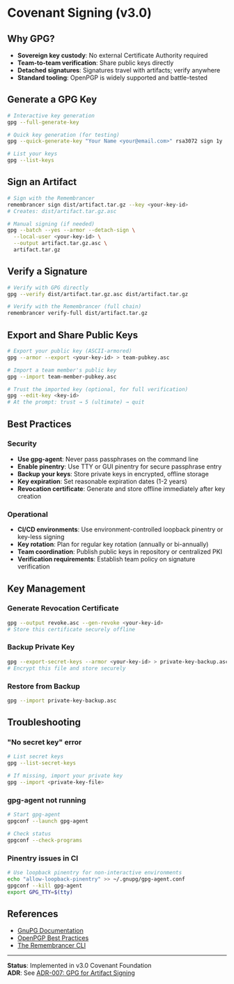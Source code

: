 # Covenant Signing (v3.0)

## Why GPG?

- **Sovereign key custody**: No external Certificate Authority required
- **Team-to-team verification**: Share public keys directly
- **Detached signatures**: Signatures travel with artifacts; verify anywhere
- **Standard tooling**: OpenPGP is widely supported and battle-tested

## Generate a GPG Key

```bash
# Interactive key generation
gpg --full-generate-key

# Quick key generation (for testing)
gpg --quick-generate-key "Your Name <your@email.com>" rsa3072 sign 1y

# List your keys
gpg --list-keys
```

## Sign an Artifact

```bash
# Sign with the Remembrancer
remembrancer sign dist/artifact.tar.gz --key <your-key-id>
# Creates: dist/artifact.tar.gz.asc

# Manual signing (if needed)
gpg --batch --yes --armor --detach-sign \
  --local-user <your-key-id> \
  --output artifact.tar.gz.asc \
  artifact.tar.gz
```

## Verify a Signature

```bash
# Verify with GPG directly
gpg --verify dist/artifact.tar.gz.asc dist/artifact.tar.gz

# Verify with the Remembrancer (full chain)
remembrancer verify-full dist/artifact.tar.gz
```

## Export and Share Public Keys

```bash
# Export your public key (ASCII-armored)
gpg --armor --export <your-key-id> > team-pubkey.asc

# Import a team member's public key
gpg --import team-member-pubkey.asc

# Trust the imported key (optional, for full verification)
gpg --edit-key <key-id>
# At the prompt: trust → 5 (ultimate) → quit
```

## Best Practices

### Security

- **Use gpg-agent**: Never pass passphrases on the command line
- **Enable pinentry**: Use TTY or GUI pinentry for secure passphrase entry
- **Backup your keys**: Store private keys in encrypted, offline storage
- **Key expiration**: Set reasonable expiration dates (1-2 years)
- **Revocation certificate**: Generate and store offline immediately after key creation

### Operational

- **CI/CD environments**: Use environment-controlled loopback pinentry or key-less signing
- **Key rotation**: Plan for regular key rotation (annually or bi-annually)
- **Team coordination**: Publish public keys in repository or centralized PKI
- **Verification requirements**: Establish team policy on signature verification

## Key Management

### Generate Revocation Certificate

```bash
gpg --output revoke.asc --gen-revoke <your-key-id>
# Store this certificate securely offline
```

### Backup Private Key

```bash
gpg --export-secret-keys --armor <your-key-id> > private-key-backup.asc
# Encrypt this file and store securely
```

### Restore from Backup

```bash
gpg --import private-key-backup.asc
```

## Troubleshooting

### "No secret key" error

```bash
# List secret keys
gpg --list-secret-keys

# If missing, import your private key
gpg --import <private-key-file>
```

### gpg-agent not running

```bash
# Start gpg-agent
gpgconf --launch gpg-agent

# Check status
gpgconf --check-programs
```

### Pinentry issues in CI

```bash
# Use loopback pinentry for non-interactive environments
echo "allow-loopback-pinentry" >> ~/.gnupg/gpg-agent.conf
gpgconf --kill gpg-agent
export GPG_TTY=$(tty)
```

## References

- [GnuPG Documentation](https://www.gnupg.org/documentation/)
- [OpenPGP Best Practices](https://riseup.net/en/security/message-security/openpgp/best-practices)
- [The Remembrancer CLI](../ops/bin/remembrancer)

---

**Status**: Implemented in v3.0 Covenant Foundation  
**ADR**: See [ADR-007: GPG for Artifact Signing](../ops/receipts/adr/ADR-007-gpg-over-x509.md)

